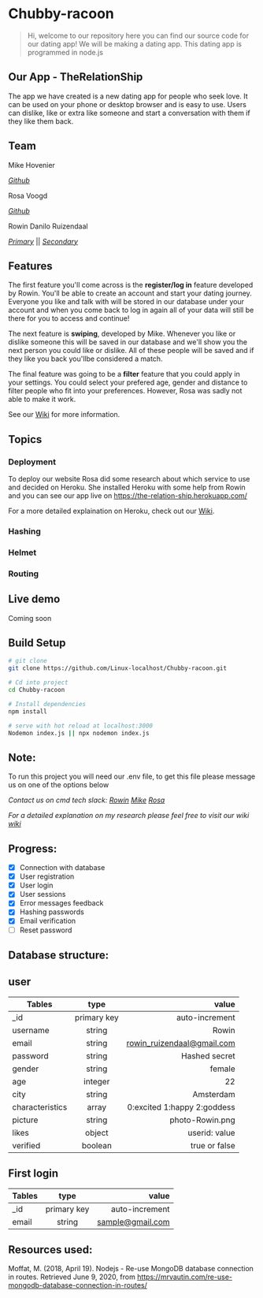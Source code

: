 # Chubby-racoon

> Hi, welcome to our repository here you can find our source code for our dating app! We will be making a dating app. This dating app is programmed in node.js

## Our App - TheRelationShip
The app we have created is a new dating app for people who seek love. It can be used on your phone or desktop browser and is easy to use. Users can dislike, like or extra like someone and start a conversation with them if they like them back. 

## Team

Mike Hovenier

_[Github](https://github.com/mikehov)_ 

Rosa Voogd

_[Github](https://github.com/rosavoogd)_

Rowin Danilo Ruizendaal

_[Primary](https://github.com/rowinruizendaal)_  ||  _[Secondary](https://github.com/linux-localhost)_ 

## Features

The first feature you'll come across is the **register/log in** feature developed by Rowin. You'll be able to create an account and start your dating journey. Everyone you like and talk with will be stored in our database under your account and when you come back to log in again all of your data will still be there for you to access and continue!

The next feature is **swiping**, developed by Mike. Whenever you like or dislike someone this will be saved in our database and we'll show you the next person you could like or dislike. All of these people will be saved and if they like you back you'llbe considered a match.

The final feature was going to be a **filter** feature that you could apply in your settings. You could select your prefered age, gender and distance to filter people who fit into your preferences. However, Rosa was sadly not able to make it work.

See our [Wiki](https://github.com/Linux-localhost/Chubby-racoon/wiki) for more information.

## Topics

### Deployment
To deploy our website Rosa did some research about which service to use and decided on Heroku.
She installed Heroku with some help from Rowin and you can see our app live on https://the-relation-ship.herokuapp.com/

For a more detailed explaination on Heroku, check out our [Wiki](https://github.com/Linux-localhost/Chubby-racoon/wiki/topic-deployment).

### Hashing

### Helmet

### Routing

## Live demo
Coming soon

## Build Setup

``` bash
# git clone
git clone https://github.com/Linux-localhost/Chubby-racoon.git

# Cd into project
cd Chubby-racoon

# Install dependencies 
npm install

# serve with hot reload at localhost:3000
Nodemon index.js || npx nodemon index.js
```

## Note:
To run this project you will need our .env file, to get this file please message us on one of the options below

_Contact us on cmd tech slack:_
_[Rowin](https://cmda-tech.slack.com/archives/D011V7V1L1K)_
_[Mike](https://cmda-tech.slack.com/archives/D011Z73CPR8)_ 
_[Rosa](https://cmda-tech.slack.com/team/U0129825PFT)_



_For a detailed explanation on my research please feel free to visit our wiki_ 
_[wiki](https://github.com/Linux-localhost/Chubby-racoon/wiki)_


## Progress:

- [x] Connection with database
- [x] User registration
- [x] User login
- [x] User sessions
- [x] Error messages feedback
- [x] Hashing passwords
- [x] Email verification
- [ ] Reset password 

## Database structure:

## user

| Tables            | type          | value                      |
| -------------     |:-------------:| -----:                     |    
| _id               | primary key   | auto-increment             |
| username          | string        | Rowin                      |
| email             | string        | rowin_ruizendaal@gmail.com |
| password          | string        | Hashed secret              |     
| gender            | string        | female                     |
| age               | integer       | 22                         |
| city              | string        | Amsterdam                  |
| characteristics   | array         | 0:excited 1:happy 2:goddess|
| picture           | string        | photo-Rowin.png            |
| likes             | object        | userid: value              |
| verified          | boolean       | true or false              |

## First login
| Tables            | type          | value                      |
| -------------     |:-------------:| -----:                     |    
| _id               | primary key   | auto-increment             |
| email             | string        | sample@gmail.com           |




## Resources used:

Moffat, M. (2018, April 19). Nodejs - Re-use MongoDB database connection in routes. Retrieved June 9, 2020, from https://mrvautin.com/re-use-mongodb-database-connection-in-routes/
